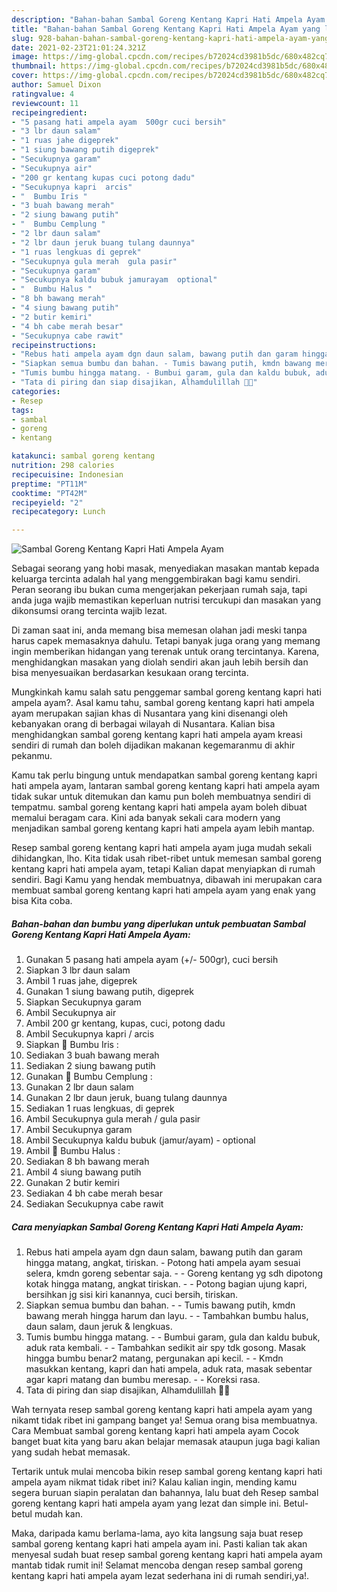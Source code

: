 ```yaml
---
description: "Bahan-bahan Sambal Goreng Kentang Kapri Hati Ampela Ayam yang lezat dan Mudah Dibuat"
title: "Bahan-bahan Sambal Goreng Kentang Kapri Hati Ampela Ayam yang lezat dan Mudah Dibuat"
slug: 928-bahan-bahan-sambal-goreng-kentang-kapri-hati-ampela-ayam-yang-lezat-dan-mudah-dibuat
date: 2021-02-23T21:01:24.321Z
image: https://img-global.cpcdn.com/recipes/b72024cd3981b5dc/680x482cq70/sambal-goreng-kentang-kapri-hati-ampela-ayam-foto-resep-utama.jpg
thumbnail: https://img-global.cpcdn.com/recipes/b72024cd3981b5dc/680x482cq70/sambal-goreng-kentang-kapri-hati-ampela-ayam-foto-resep-utama.jpg
cover: https://img-global.cpcdn.com/recipes/b72024cd3981b5dc/680x482cq70/sambal-goreng-kentang-kapri-hati-ampela-ayam-foto-resep-utama.jpg
author: Samuel Dixon
ratingvalue: 4
reviewcount: 11
recipeingredient:
- "5 pasang hati ampela ayam  500gr cuci bersih"
- "3 lbr daun salam"
- "1 ruas jahe digeprek"
- "1 siung bawang putih digeprek"
- "Secukupnya garam"
- "Secukupnya air"
- "200 gr kentang kupas cuci potong dadu"
- "Secukupnya kapri  arcis"
- "  Bumbu Iris "
- "3 buah bawang merah"
- "2 siung bawang putih"
- "  Bumbu Cemplung "
- "2 lbr daun salam"
- "2 lbr daun jeruk buang tulang daunnya"
- "1 ruas lengkuas di geprek"
- "Secukupnya gula merah  gula pasir"
- "Secukupnya garam"
- "Secukupnya kaldu bubuk jamurayam  optional"
- "  Bumbu Halus "
- "8 bh bawang merah"
- "4 siung bawang putih"
- "2 butir kemiri"
- "4 bh cabe merah besar"
- "Secukupnya cabe rawit"
recipeinstructions:
- "Rebus hati ampela ayam dgn daun salam, bawang putih dan garam hingga matang, angkat, tiriskan. Potong hati ampela ayam sesuai selera, kmdn goreng sebentar saja. - Goreng kentang yg sdh dipotong kotak hingga matang, angkat tiriskan. - Potong bagian ujung kapri, bersihkan jg sisi kiri kanannya, cuci bersih, tiriskan."
- "Siapkan semua bumbu dan bahan. - Tumis bawang putih, kmdn bawang merah hingga harum dan layu. - Tambahkan bumbu halus, daun salam, daun jeruk &amp; lengkuas."
- "Tumis bumbu hingga matang. - Bumbui garam, gula dan kaldu bubuk, aduk rata kembali.  - Tambahkan sedikit air spy tdk gosong. Masak hingga bumbu benar2 matang, pergunakan api kecil. - Kmdn masukkan kentang, kapri dan hati ampela, aduk rata, masak sebentar agar kapri matang dan bumbu meresap. - Koreksi rasa."
- "Tata di piring dan siap disajikan, Alhamdulillah 🙏😋"
categories:
- Resep
tags:
- sambal
- goreng
- kentang

katakunci: sambal goreng kentang 
nutrition: 298 calories
recipecuisine: Indonesian
preptime: "PT11M"
cooktime: "PT42M"
recipeyield: "2"
recipecategory: Lunch

---
```



![Sambal Goreng Kentang Kapri Hati Ampela Ayam](https://img-global.cpcdn.com/recipes/b72024cd3981b5dc/680x482cq70/sambal-goreng-kentang-kapri-hati-ampela-ayam-foto-resep-utama.jpg)

Sebagai seorang yang hobi masak, menyediakan masakan mantab kepada keluarga tercinta adalah hal yang menggembirakan bagi kamu sendiri. Peran seorang ibu bukan cuma mengerjakan pekerjaan rumah saja, tapi anda juga wajib memastikan keperluan nutrisi tercukupi dan masakan yang dikonsumsi orang tercinta wajib lezat.

Di zaman  saat ini, anda memang bisa memesan olahan jadi meski tanpa harus capek memasaknya dahulu. Tetapi banyak juga orang yang memang ingin memberikan hidangan yang terenak untuk orang tercintanya. Karena, menghidangkan masakan yang diolah sendiri akan jauh lebih bersih dan bisa menyesuaikan berdasarkan kesukaan orang tercinta. 



Mungkinkah kamu salah satu penggemar sambal goreng kentang kapri hati ampela ayam?. Asal kamu tahu, sambal goreng kentang kapri hati ampela ayam merupakan sajian khas di Nusantara yang kini disenangi oleh kebanyakan orang di berbagai wilayah di Nusantara. Kalian bisa menghidangkan sambal goreng kentang kapri hati ampela ayam kreasi sendiri di rumah dan boleh dijadikan makanan kegemaranmu di akhir pekanmu.

Kamu tak perlu bingung untuk mendapatkan sambal goreng kentang kapri hati ampela ayam, lantaran sambal goreng kentang kapri hati ampela ayam tidak sukar untuk ditemukan dan kamu pun boleh membuatnya sendiri di tempatmu. sambal goreng kentang kapri hati ampela ayam boleh dibuat memalui beragam cara. Kini ada banyak sekali cara modern yang menjadikan sambal goreng kentang kapri hati ampela ayam lebih mantap.

Resep sambal goreng kentang kapri hati ampela ayam juga mudah sekali dihidangkan, lho. Kita tidak usah ribet-ribet untuk memesan sambal goreng kentang kapri hati ampela ayam, tetapi Kalian dapat menyiapkan di rumah sendiri. Bagi Kamu yang hendak membuatnya, dibawah ini merupakan cara membuat sambal goreng kentang kapri hati ampela ayam yang enak yang bisa Kita coba.

<!--inarticleads1-->

##### Bahan-bahan dan bumbu yang diperlukan untuk pembuatan Sambal Goreng Kentang Kapri Hati Ampela Ayam:

1. Gunakan 5 pasang hati ampela ayam (+/- 500gr), cuci bersih
1. Siapkan 3 lbr daun salam
1. Ambil 1 ruas jahe, digeprek
1. Gunakan 1 siung bawang putih, digeprek
1. Siapkan Secukupnya garam
1. Ambil Secukupnya air
1. Ambil 200 gr kentang, kupas, cuci, potong dadu
1. Ambil Secukupnya kapri / arcis
1. Siapkan  🌠 Bumbu Iris :
1. Sediakan 3 buah bawang merah
1. Sediakan 2 siung bawang putih
1. Gunakan  🌠 Bumbu Cemplung :
1. Gunakan 2 lbr daun salam
1. Gunakan 2 lbr daun jeruk, buang tulang daunnya
1. Sediakan 1 ruas lengkuas, di geprek
1. Ambil Secukupnya gula merah / gula pasir
1. Ambil Secukupnya garam
1. Ambil Secukupnya kaldu bubuk (jamur/ayam) - optional
1. Ambil  🌠 Bumbu Halus :
1. Sediakan 8 bh bawang merah
1. Ambil 4 siung bawang putih
1. Gunakan 2 butir kemiri
1. Sediakan 4 bh cabe merah besar
1. Sediakan Secukupnya cabe rawit




<!--inarticleads2-->

##### Cara menyiapkan Sambal Goreng Kentang Kapri Hati Ampela Ayam:

1. Rebus hati ampela ayam dgn daun salam, bawang putih dan garam hingga matang, angkat, tiriskan. - Potong hati ampela ayam sesuai selera, kmdn goreng sebentar saja. - - Goreng kentang yg sdh dipotong kotak hingga matang, angkat tiriskan. - - Potong bagian ujung kapri, bersihkan jg sisi kiri kanannya, cuci bersih, tiriskan.
1. Siapkan semua bumbu dan bahan. - - Tumis bawang putih, kmdn bawang merah hingga harum dan layu. - - Tambahkan bumbu halus, daun salam, daun jeruk &amp; lengkuas.
1. Tumis bumbu hingga matang. - - Bumbui garam, gula dan kaldu bubuk, aduk rata kembali.  - - Tambahkan sedikit air spy tdk gosong. Masak hingga bumbu benar2 matang, pergunakan api kecil. - - Kmdn masukkan kentang, kapri dan hati ampela, aduk rata, masak sebentar agar kapri matang dan bumbu meresap. - - Koreksi rasa.
1. Tata di piring dan siap disajikan, Alhamdulillah 🙏😋




Wah ternyata resep sambal goreng kentang kapri hati ampela ayam yang nikamt tidak ribet ini gampang banget ya! Semua orang bisa membuatnya. Cara Membuat sambal goreng kentang kapri hati ampela ayam Cocok banget buat kita yang baru akan belajar memasak ataupun juga bagi kalian yang sudah hebat memasak.

Tertarik untuk mulai mencoba bikin resep sambal goreng kentang kapri hati ampela ayam nikmat tidak ribet ini? Kalau kalian ingin, mending kamu segera buruan siapin peralatan dan bahannya, lalu buat deh Resep sambal goreng kentang kapri hati ampela ayam yang lezat dan simple ini. Betul-betul mudah kan. 

Maka, daripada kamu berlama-lama, ayo kita langsung saja buat resep sambal goreng kentang kapri hati ampela ayam ini. Pasti kalian tak akan menyesal sudah buat resep sambal goreng kentang kapri hati ampela ayam mantab tidak rumit ini! Selamat mencoba dengan resep sambal goreng kentang kapri hati ampela ayam lezat sederhana ini di rumah sendiri,ya!.

